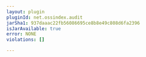 ```yaml
---
layout: plugin
pluginId: net.ossindex.audit
jarSha1: 937daaac22fb56086695ce8b8e49c808d6fa2396
isJarAvailable: true
error: NONE
violations: []

---
```

